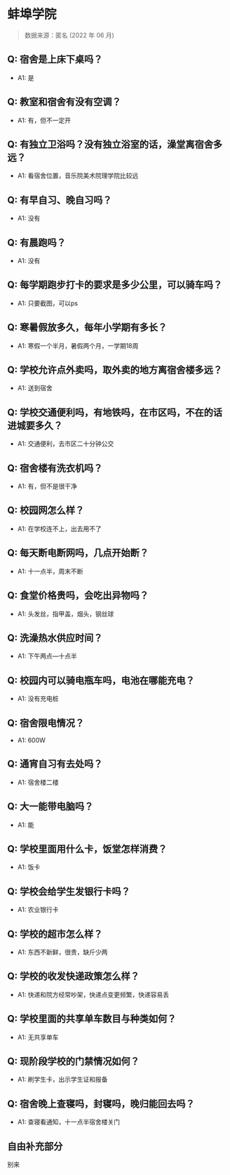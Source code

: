 # 蚌埠学院

> 数据来源：匿名 (2022 年 06 月)

## Q: 宿舍是上床下桌吗？

- A1: 是

## Q: 教室和宿舍有没有空调？

- A1: 有，但不一定开

## Q: 有独立卫浴吗？没有独立浴室的话，澡堂离宿舍多远？

- A1: 看宿舍位置，音乐院美术院理学院比较远

## Q: 有早自习、晚自习吗？

- A1: 没有

## Q: 有晨跑吗？

- A1: 没有

## Q: 每学期跑步打卡的要求是多少公里，可以骑车吗？

- A1: 只要截图，可以ps

## Q: 寒暑假放多久，每年小学期有多长？

- A1: 寒假一个半月，暑假两个月，一学期18周

## Q: 学校允许点外卖吗，取外卖的地方离宿舍楼多远？

- A1: 送到宿舍

## Q: 学校交通便利吗，有地铁吗，在市区吗，不在的话进城要多久？

- A1: 交通便利，去市区二十分钟公交

## Q: 宿舍楼有洗衣机吗？

- A1: 有，但不是很干净

## Q: 校园网怎么样？

- A1: 在学校连不上，出去用不了

## Q: 每天断电断网吗，几点开始断？

- A1: 十一点半，周末不断

## Q: 食堂价格贵吗，会吃出异物吗？

- A1: 头发丝，指甲盖，烟头，钢丝球

## Q: 洗澡热水供应时间？

- A1: 下午两点—十点半

## Q: 校园内可以骑电瓶车吗，电池在哪能充电？

- A1: 没有充电桩

## Q: 宿舍限电情况？

- A1: 600W

## Q: 通宵自习有去处吗？

- A1: 宿舍楼二楼

## Q: 大一能带电脑吗？

- A1: 能

## Q: 学校里面用什么卡，饭堂怎样消费？

- A1: 饭卡

## Q: 学校会给学生发银行卡吗？

- A1: 农业银行卡

## Q: 学校的超市怎么样？

- A1: 东西不新鲜，很贵，缺斤少两

## Q: 学校的收发快递政策怎么样？

- A1: 快递和院方经常吵架，快递点变更频繁，快递容易丢

## Q: 学校里面的共享单车数目与种类如何？

- A1: 无共享单车

## Q: 现阶段学校的门禁情况如何？

- A1: 刷学生卡，出示学生证和报备

## Q: 宿舍晚上查寝吗，封寝吗，晚归能回去吗？

- A1: 查寝看通知，十一点半宿舍楼关门

## 自由补充部分

别来